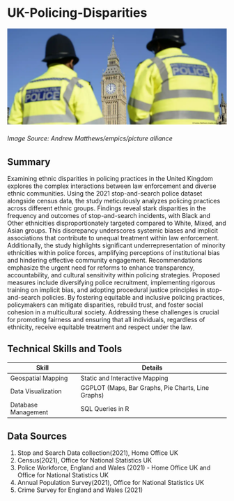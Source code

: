 # UK-Policing-Disparities
![Alt Text](Police.webp)
###### Image Source: Andrew Matthews/empics/picture alliance

## Summary
Examining ethnic disparities in policing practices in the United Kingdom explores the complex interactions between law enforcement and diverse ethnic communities. Using the 2021 stop-and-search police dataset alongside census data, the study meticulously analyzes policing practices across different ethnic groups. Findings reveal stark disparities in the frequency and outcomes of stop-and-search incidents, with Black and Other ethnicities disproportionately targeted compared to White, Mixed, and Asian groups. This discrepancy underscores systemic biases and implicit associations that contribute to unequal treatment within law enforcement. Additionally, the study highlights significant underrepresentation of minority ethnicities within police forces, amplifying perceptions of institutional bias and hindering effective community engagement. Recommendations emphasize the urgent need for reforms to enhance transparency, accountability, and cultural sensitivity within policing strategies. Proposed measures include diversifying police recruitment, implementing rigorous training on implicit bias, and adopting procedural justice principles in stop-and-search policies. By fostering equitable and inclusive policing practices, policymakers can mitigate disparities, rebuild trust, and foster social cohesion in a multicultural society. Addressing these challenges is crucial for promoting fairness and ensuring that all individuals, regardless of ethnicity, receive equitable treatment and respect under the law.

## Technical Skills and Tools

| Skill                   | Details                                          |
|-------------------------|--------------------------------------------------|
| Geospatial Mapping      | Static and Interactive Mapping                   |
| Data Visualization      | GGPLOT (Maps, Bar Graphs, Pie Charts, Line Graphs)|
| Database Management     | SQL Queries in R                                 |

## Data Sources
1. Stop and Search Data collection(2021), Home Office UK
2. Census(2021), Office for National Statistics UK
3. Police Workforce, England and Wales (2021) - Home Office UK and Office for National Statistics UK
4. Annual Population Survey(2021), Office for National Statistics UK
5. Crime Survey for England and Wales (2021)
